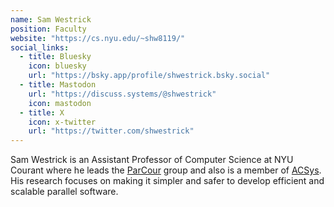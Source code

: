 ```yaml
---
name: Sam Westrick
position: Faculty
website: "https://cs.nyu.edu/~shw8119/"
social_links:
  - title: Bluesky
    icon: bluesky
    url: "https://bsky.app/profile/shwestrick.bsky.social"
  - title: Mastodon
    url: "https://discuss.systems/@shwestrick"
    icon: mastodon
  - title: X
    icon: x-twitter
    url: "https://twitter.com/shwestrick"
---
```

Sam Westrick is an Assistant Professor of Computer Science at NYU Courant
where he leads the [ParCour](https://nyu-parcour.github.io) group and also is a
member of [ACSys](https://cs.nyu.edu/acsys/). His research focuses on
making it simpler and safer to develop efficient and scalable parallel
software.
